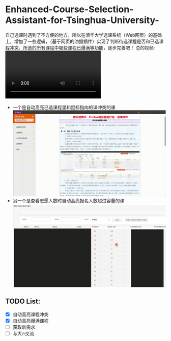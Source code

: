 # Enhanced-Course-Selection-Assistant-for-Tsinghua-University-
自己选课时遇到了不方便的地方，所以在清华大学选课系统（Web网页）的基础上，增加了一些逻辑，（基于网页的油猴插件）实现了判断待选课程是否和已选课程冲突、所选的所有课程中哪些课程已爆满等功能，逐步完善吧！
总的视频:
![总的视频](./assets/两个功能的演示录屏.mp4)

- 一个是自动高亮已选课程里和鼠标指向的课冲突的课
![高亮效果演示](./assets/高亮冲突课程演示.gif)
- 另一个是查看志愿人数时自动高亮报名人数超过容量的课
![高亮效果演示](./assets/高亮爆满课程截图.png)

## TODO List:
- [x] 自动高亮课程冲突
- [x] 自动高亮爆满课程
- [ ] 获取新需求
- [ ] 与大🔥交流
